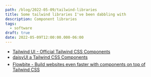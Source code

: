 ```yaml
---
path: /blog/2022-05-09/tailwind-libraries
title: Some tailwind libraries I've been dabbling with
description: Component libraries
tags:
  - software
draft: true
date: 2022-05-09T12:00:00.000-06:00
---
```

[datcc]: https://daisyui.com/
[fbwefwcototc]: https://flowbite.com/
[tuotcc]: https://tailwindui.com/

- [Tailwind UI - Official Tailwind CSS Components][tuotcc]
- [daisyUI a Tailwind CSS Components][datcc]
- [Flowbite - Build websites even faster with components on top of Tailwind CSS][fbwefwcototc]